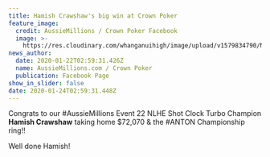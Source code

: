 ```yaml
---
title: Hamish Crawshaw's big win at Crown Poker
feature_image:
  credit: AussieMillions / Crown Poker Facebook
  image: >-
    https://res.cloudinary.com/whanganuihigh/image/upload/v1579834790/News/Hamish_Crawshaw_Crown_Poker_win_OZ.jpg
news_author:
  date: 2020-01-22T02:59:31.426Z
  name: AussieMillions.com / Crown Poker
  publication: Facebook Page
show_in_slider: false
date: 2020-01-24T02:59:31.448Z
---
```

Congrats to our #AussieMillions Event 22 NLHE Shot Clock Turbo Champion **Hamish Crawshaw** taking home $72,070 & the #ANTON Championship ring!!

Well done Hamish!

